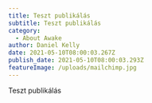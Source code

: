 ```yaml
---
title: Teszt publikálás
subtitle: Teszt publikálás
category:
  - About Awake
author: Daniel Kelly
date: 2021-05-10T08:00:03.267Z
publish_date: 2021-05-10T08:00:03.293Z
featureImage: /uploads/mailchimp.jpg
---
```

Teszt publikálás